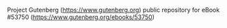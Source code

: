 Project Gutenberg (https://www.gutenberg.org) public repository for
eBook #53750 (https://www.gutenberg.org/ebooks/53750)
